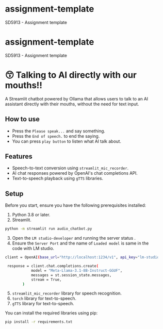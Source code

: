 # assignment-template
SD5913 - Assignment template
# assignment-template
SD5913 - Assignment template

# 😙 Talking to AI directly with our mouths!!

A Streamlit chatbot powered by Ollama that allows users to talk to an AI assistant directly with their mouths, without the need for text input.

## How to use
- Press the `Please speak...` and say something.
- Press the `End of speech.` to end the saying.
- You can press `play button` to listen what AI talk about.

## Features

- Speech-to-text conversion using `streamlit_mic_recorder`.
- AI chat responses powered by OpenAI's chat completions API.
- Text-to-speech playback using `gTTS` libraries.

## Setup

Before you start, ensure you have the following prerequisites installed:

1. Python 3.8 or later.
2. Streamlit. 
```bash
python -m streamlit run audio_chatbot.py 
```
3. Open the `LM studio-developer` and running the server status .
4. Ensure the  `Server Port` and the name of `Loaded model` is same in the code with LM studio.
```bash
client = OpenAI(base_url="http://localhost:1234/v1", api_key="lm-studio")

 response = client.chat.completions.create(
            model = "Meta-Llama-3.1-8B-Instruct-GGUF",
            messages = st.session_state.messages,
            stream = True,
        )
```
5. `streamlit_mic_recorder` library for speech recognition.
6. `torch` library for text-to-speech.
7. `gTTS` library for text-to-speech.

You can install the required libraries using pip:

```bash
pip install -r requirements.txt
```

